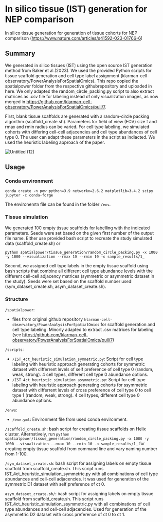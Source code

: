 # In silico tissue (IST) generation for NEP comparison
In silico tissue generation for generation of tissue cohorts for NEP comparison (https://www.nature.com/articles/s41592-023-01766-6)

## Summary
We generated in silico tissues (IST) using the open source IST generation method from Baker et al.(2023). We used the provided Python scripts for tissue scaffold generation and cell type label assignment (klarman-cell-observatory/PowerAnalysisForSpatialOmics). This repo copied the spatialpower folder from the respective githubrepository and uploaded in here. We only adapted the random_circle_packing.py script to also extract matrices as .csv file for labeling instead of only visualization images, as now merged in https://github.com/klarman-cell-observatory/PowerAnalysisForSpatialOmics/pull/7.

First, blank tissue scaffolds are generated with a random-circle packing algorithm (scaffold_create.sh). Parameters for field of view (FOV) size f and rmax and rmin radius can be varied. For cell type labeling, we simulated cohorts with differing cell-cell adjacencies and cell type abundances of cell type 0. The user can adapt these parameters in the script as indiacted. We used the heuristic labeling approach of the paper.

![Untitled (12)](https://github.com/SchapiroLabor/IST_generation_SCNA/assets/94467188/369c2058-3b94-4c98-86e5-4f0a3f1980dd)


## Usage

### Conda environment
`conda create -n pow python=3.9 networkx=2.6.2 matplotlib=3.4.2 scipy jupyter -c conda-forge`

The environemtn file can be found in the folder `/env`. 


### Tissue simulation
We generated 100 empty tissue scaffolds for labelling with the indicated parameters. Seeds were set based on the given first number of the output file name. Either use provided bash script to recreate the study simulated data (scaffold_create.sh) or

`python spatialpower/tissue_generation/random_circle_packing.py -x 1000 -y 1000 --visualization --rmax 10 --rmin 10 -o sample_results/1_` 

Second, we assigned cell type labels in the empty tissue scaffold using bash scripts that combine all different cell type abundance levels with the different cell-cell adjacency matrices (symmetric or asymmetric dataset in the study). Seeds were set based on the scaffold number used (sym_dataset_create.sh, asym_dataset_create.sh).

### Structure

`/spatialpower`:
- files from original github repository `klarman-cell-observatory/PowerAnalysisForSpatialOmics` for scaffold generation and cell type labeling. Minorly adapted to extract .csv matrices for labeling (see https://github.com/klarman-cell-observatory/PowerAnalysisForSpatialOmics/pull/7)

`/scripts`:
- `/IST_4ct_heuristic_simulation_symmetric.py`: Script for cell type labeling with heuristic approach generating cohorts for symmetric dataset with differrent levels of self preference of cell type 0 (random, weak, strong). 4 cell types, different cell type 0 abundance options. 
- `/IST_4ct_heuristic_simulation_asymmetric.py`: Script for cell type labeling with heuristic approach generating cohorts for ssymmetric dataset with differrent levels of cross preference of cell type 0 to cell  type 1 (random, weak, strong). 4 cell types, different cell type 0 abundance options.

`/envs`:
- `/env.yml`: Environment file from used conda environment.


`/scaffold_create.sh`: bash script for creating tissue scaffolds on Helix cluster. Alternatively, run `python spatialpower/tissue_generation/random_circle_packing.py -x 1000 -y 1000 --visualization --rmax 10 --rmin 10 -o sample_results/1_` for creating empty tissue scaffold from command line and vary naming number from 1-100.


`/sym_dataset_create.sh`: bash script for assigning labels on empty tissue scaffold from scaffold_create.sh. This script runs IST_4ct_heuristic_simulation_symmetric.py with all combinations of cell type abundances and cell-cell adjacencies. It was used for generation of the symmetric D1 dataset with self preference of ct 0. 


`asym_dataset_create.sh/`: bash script for assigning labels on empty tissue scaffold from scaffold_create.sh. This script runs IST_4ct_heuristic_simulation_ssymmetric.py with all combinations of cell type abundances and cell-cell adjacencies. Used for generation of the asymmetric D2 dataset with cross preference of ct 0 to ct 1. 